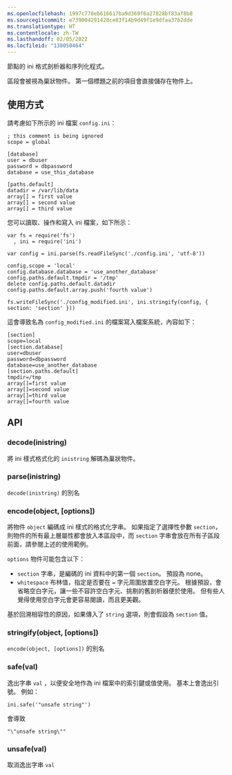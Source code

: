 ```yaml
---
ms.openlocfilehash: 1997c778eb616617ba9d369f6a27828bf83af8b8
ms.sourcegitcommit: e739004291428ce83f14b9d49f1e9dfaa3762dde
ms.translationtype: HT
ms.contentlocale: zh-TW
ms.lasthandoff: 02/05/2022
ms.locfileid: "138050464"
---
```

節點的 ini 格式剖析器和序列化程式。

區段會被視為巢狀物件。  第一個標題之前的項目會直接儲存在物件上。

## <a name="usage"></a>使用方式

請考慮如下所示的 ini 檔案 `config.ini`：

    ; this comment is being ignored
    scope = global

    [database]
    user = dbuser
    password = dbpassword
    database = use_this_database

    [paths.default]
    datadir = /var/lib/data
    array[] = first value
    array[] = second value
    array[] = third value

您可以讀取、操作和寫入 ini 檔案，如下所示：

    var fs = require('fs')
      , ini = require('ini')

    var config = ini.parse(fs.readFileSync('./config.ini', 'utf-8'))

    config.scope = 'local'
    config.database.database = 'use_another_database'
    config.paths.default.tmpdir = '/tmp'
    delete config.paths.default.datadir
    config.paths.default.array.push('fourth value')

    fs.writeFileSync('./config_modified.ini', ini.stringify(config, { section: 'section' }))

這會導致名為 `config_modified.ini` 的檔案寫入檔案系統，內容如下：

    [section]
    scope=local
    [section.database]
    user=dbuser
    password=dbpassword
    database=use_another_database
    [section.paths.default]
    tmpdir=/tmp
    array[]=first value
    array[]=second value
    array[]=third value
    array[]=fourth value


## <a name="api"></a>API

### <a name="decodeinistring"></a>decode(inistring)

將 ini 樣式格式化的 `inistring` 解碼為巢狀物件。

### <a name="parseinistring"></a>parse(inistring)

`decode(inistring)` 的別名

### <a name="encodeobject-options"></a>encode(object, [options])

將物件 `object` 編碼成 ini 樣式的格式化字串。 如果指定了選擇性參數 `section`，則物件的所有最上層屬性都會放入本區段中，而 `section` 字串會放在所有子區段前面，請參閱上述的使用範例。

`options` 物件可能包含以下：

* `section` 字串，是編碼的 ini 資料中的第一個 `section`。  預設為 none。
* `whitespace` 布林值，指定是否要在 `=` 字元周圍放置空白字元。  根據預設，會省略空白字元，讓一些不容許空白字元、挑剔的舊剖析器便於使用。  但有些人覺得使用空白字元會更容易閱讀，而且更美觀。

基於回溯相容性的原因，如果傳入了 `string` 選項，則會假設為 `section` 值。

### <a name="stringifyobject-options"></a>stringify(object, [options])

`encode(object, [options])` 的別名

### <a name="safeval"></a>safe(val)

逸出字串 `val` ，以便安全地作為 ini 檔案中的索引鍵或值使用。 基本上會逸出引號。 例如：

    ini.safe('"unsafe string"')

會導致

    "\"unsafe string\""

### <a name="unsafeval"></a>unsafe(val)

取消逸出字串 `val`
